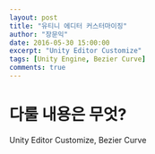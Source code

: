 ```yaml
---
layout: post
title: "유티니 에디터 커스터마이징"
author: "장문익"
date: 2016-05-30 15:00:00
excerpt: "Unity Editor Customize"
tags: [Unity Engine, Bezier Curve]
comments: true
---
```


# 다룰 내용은 무엇?

Unity Editor Customize, Bezier Curve
